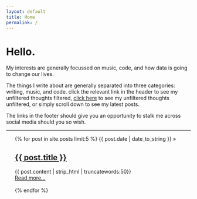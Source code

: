 ```yaml
---
layout: default
title: Home
permalink: /
---
```


# Hello.





My interests are generally focussed on music, code, and how data is going to change our lives.

The things I write about are generally separated into three categories: writing, music, and code.
click the relevant link in the header to see my unfiltered thoughts filtered, <a href= "/posts">click here</a> to see my unfiltered thoughts unfiltered, or simply scroll down to see my latest posts.

The links in the footer should give you an opportunity to stalk me across social media should you so wish.


<hr>

<ul class="post-list">
    {% for post in site.posts limit:5 %}
    <span>{{ post.date | date_to_string }}</span> &raquo; <a href="{{ BASE_PATH }}{{ post.url }}"><h2>{{ post.title }}</h2></a>
        {{ post.content | strip_html | truncatewords:50}}<br>
            <a href="{{ post.url }}">Read more...</a><br><br>
    {% endfor %}
</ul>
